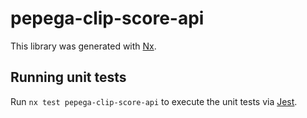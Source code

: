 # pepega-clip-score-api

This library was generated with [Nx](https://nx.dev).

## Running unit tests

Run `nx test pepega-clip-score-api` to execute the unit tests via [Jest](https://jestjs.io).
